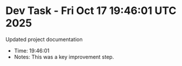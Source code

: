 # Dev Task - Fri Oct 17 19:46:01 UTC 2025
Updated project documentation
- Time: 19:46:01
- Notes: This was a key improvement step.
